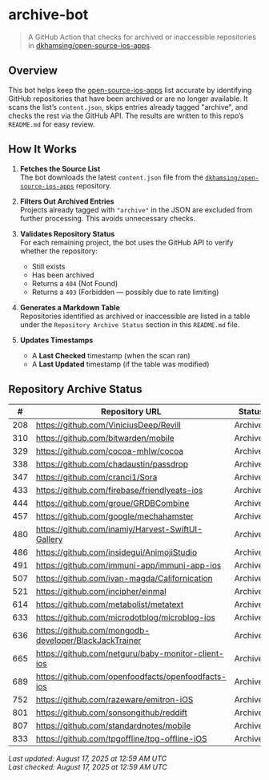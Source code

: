 # archive-bot

> A GitHub Action that checks for archived or inaccessible repositories in [dkhamsing/open-source-ios-apps](https://github.com/dkhamsing/open-source-ios-apps).

## Overview

This bot helps keep the [open-source-ios-apps](https://github.com/dkhamsing/open-source-ios-apps) list accurate by identifying GitHub repositories that have been archived or are no longer available. It scans the list’s `content.json`, skips entries already tagged "archive", and checks the rest via the GitHub API. The results are written to this repo’s `README.md` for easy review.


## How It Works

1. **Fetches the Source List**  
   The bot downloads the latest `content.json` file from the [`dkhamsing/open-source-ios-apps`](https://github.com/dkhamsing/open-source-ios-apps) repository.

2. **Filters Out Archived Entries**  
   Projects already tagged with `"archive"` in the JSON are excluded from further processing. This avoids unnecessary checks.

3. **Validates Repository Status**  
   For each remaining project, the bot uses the GitHub API to verify whether the repository:
   - Still exists
   - Has been archived
   - Returns a `404` (Not Found)
   - Returns a `403` (Forbidden — possibly due to rate limiting)

4. **Generates a Markdown Table**  
   Repositories identified as archived or inaccessible are listed in a table under the `Repository Archive Status` section in this `README.md` file.

5. **Updates Timestamps**  
   - A **Last Checked** timestamp (when the scan ran)
   - A **Last Updated** timestamp (if the table was modified)


## Repository Archive Status

| # | Repository URL | Status |
|---|----------------|--------|
| 208 | https://github.com/ViniciusDeep/Revill | Archived |
| 310 | https://github.com/bitwarden/mobile | Archived |
| 329 | https://github.com/cocoa-mhlw/cocoa | Archived |
| 338 | https://github.com/chadaustin/passdrop | Archived |
| 347 | https://github.com/cranci1/Sora | Archived |
| 433 | https://github.com/firebase/friendlyeats-ios | Archived |
| 444 | https://github.com/groue/GRDBCombine | Archived |
| 457 | https://github.com/google/mechahamster | Archived |
| 480 | https://github.com/inamiy/Harvest-SwiftUI-Gallery | Archived |
| 486 | https://github.com/insidegui/AnimojiStudio | Archived |
| 491 | https://github.com/immuni-app/immuni-app-ios | Archived |
| 507 | https://github.com/ivan-magda/Californication | Archived |
| 521 | https://github.com/incipher/einmal | Archived |
| 614 | https://github.com/metabolist/metatext | Archived |
| 633 | https://github.com/microdotblog/microblog-ios | Archived |
| 636 | https://github.com/mongodb-developer/BlackJackTrainer | Archived |
| 665 | https://github.com/netguru/baby-monitor-client-ios | Archived |
| 689 | https://github.com/openfoodfacts/openfoodfacts-ios | Archived |
| 752 | https://github.com/razeware/emitron-iOS | Archived |
| 801 | https://github.com/sonsongithub/reddift | Archived |
| 807 | https://github.com/standardnotes/mobile | Archived |
| 833 | https://github.com/tpgoffline/tpg-offline-iOS | Archived |

*Last updated: August 17, 2025 at 12:59 AM UTC*  
*Last checked: August 17, 2025 at 12:59 AM UTC*